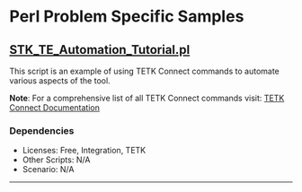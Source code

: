 # Perl Problem Specific Samples

## [STK_TE_Automation_Tutorial.pl](STK_TE_Automation_Tutorial.pl)

This script is an example of using TETK Connect commands to automate various aspects of the tool.

**Note**: For a comprehensive list of all TETK Connect commands visit: [TETK Connect Documentation](https://help.agi.com/stkdevkit/index.htm#../Subsystems/connectCmds/Content/list_te_toolkit.htm)

### Dependencies

* Licenses: Free, Integration, TETK
* Other Scripts: N/A
* Scenario: N/A

---
